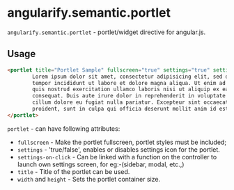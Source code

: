 angularify.semantic.portlet
===============================

`angularify.semantic.portlet` - portlet/widget directive for angular.js.

Usage
--------------------
```html
<portlet title="Portlet Sample" fullscreen="true" settings="true" settings-on-click="Settings()" width="320px" height="460px">
        Lorem ipsum dolor sit amet, consectetur adipisicing elit, sed do eiusmod
        tempor incididunt ut labore et dolore magna aliqua. Ut enim ad minim veniam,
        quis nostrud exercitation ullamco laboris nisi ut aliquip ex ea commodo
        consequat. Duis aute irure dolor in reprehenderit in voluptate velit esse
        cillum dolore eu fugiat nulla pariatur. Excepteur sint occaecat cupidatat non
        proident, sunt in culpa qui officia deserunt mollit anim id est laborum.
</portlet>
```


`portlet` - can have following attributes:

  * `fullscreen` - Make the portlet fullscreen, portlet styles must be included;
  * `settings` - 'true/false', enables or disables settings icon for the portlet.
  * `settings-on-click` - Can be linked with a function on the controller to launch own settings screen, for eg:-(sidebar, modal, etc.,)
  * `title` - Title of the portlet can be used.
  * `width` and `height` - Sets the portlet container size.
